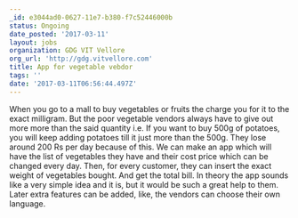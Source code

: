 ```yaml
---
_id: e3044ad0-0627-11e7-b380-f7c52446000b
status: Ongoing
date_posted: '2017-03-11'
layout: jobs
organization: GDG VIT Vellore
org_url: 'http://gdg.vitvellore.com'
title: App for vegetable vebdor
tags: ''
date: '2017-03-11T06:56:44.497Z'
---
```

When you go to a mall to buy vegetables or fruits the charge you for it to the exact milligram. But the poor vegetable vendors always have to give out more more than the said quantity i.e. If you want to buy 500g of potatoes,  you will keep adding potatoes till it just more than the 500g. They lose around 200 Rs per day because of this. 
We can make an app which will have the list of vegetables they have and their cost price which can be changed every day. Then, for every customer, they can insert the exact weight of vegetables bought. And get the total bill. 
In theory the app sounds like a very simple idea and it is, but it would be such a great help to them. 
Later extra features can be added, like, the vendors can choose their own language.
